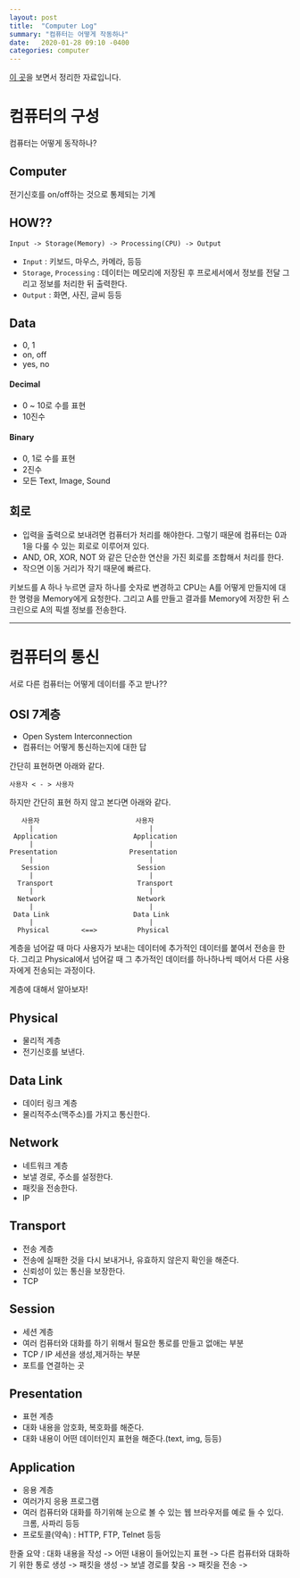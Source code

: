 ```yaml
---
layout: post
title:  "Computer Log"
summary: "컴퓨터는 어떻게 작동하나"
date:   2020-01-28 09:10 -0400
categories: computer
---
```


[이 곳](https://ko.khanacademy.org/computing/computer-science/how-computers-work2)을 보면서 정리한 자료입니다.

# 컴퓨터의 구성
컴퓨터는 어떻게 동작하나?

## Computer
전기신호를 on/off하는 것으로 통제되는 기계

## HOW??

```
Input -> Storage(Memory) -> Processing(CPU) -> Output
```

- `Input` : 키보드, 마우스, 카메라, 등등
- `Storage`, `Processing` : 데이터는 메모리에 저장된 후 프로세서에서 정보를 전달 그리고 정보를 처리한 뒤 출력한다.
- `Output` : 화면, 사진, 글씨 등등

## Data
- 0, 1
- on, off
- yes, no

#### Decimal
- 0 ~ 10로 수를 표현
- 10진수

#### Binary
- 0, 1로 수를 표현
- 2진수
- 모든 Text, Image, Sound

## 회로
- 입력을 출력으로 보내려면 컴퓨터가 처리를 해야한다. 그렇기 때문에 컴퓨터는 0과 1을 다룰 수 있는 회로로 이루어져 있다.
- AND, OR, XOR, NOT 와 같은 단순한 연산을 가진 회로를 조합해서 처리를 한다.
- 작으면 이동 거리가 작기 때문에 빠르다.


키보드를 A 하나 누르면 글자 하나를 숫자로 변경하고 CPU는 A를 어떻게 만들지에 대한 명령을 Memory에게 요청한다. 그리고 A를 만들고 결과를 Memory에 저장한 뒤 스크린으로 A의 픽셀 정보를 전송한다.

---
# 컴퓨터의 통신

서로 다른 컴퓨터는 어떻게 데이터를 주고 받나??

## OSI 7계층
- Open System Interconnection
- 컴퓨터는 어떻게 통신하는지에 대한 답

간단히 표현하면 아래와 같다.

```
사용자 < - > 사용자
```

하지만 간단히 표현 하지 않고 본다면 아래와 같다.

```
   사용자                        사용자
     |                             |
 Application                   Application
     |                             |
Presentation                  Presentation
     |                             |
   Session                      Session
     |                             |
  Transport                     Transport
     |                             |
  Network                       Network
     |                             |
 Data Link                     Data Link
     |                             |
  Physical        <==>          Physical
```

계층을 넘어갈 때 마다 사용자가 보내는 데이터에 추가적인 데이터를 붙여서 전송을 한다. 그리고 Physical에서 넘어갈 때 그 추가적인 데이터를 하나하나씩 떼어서 다른 사용자에게 전송되는 과정이다.

계층에 대해서 알아보자!

## Physical
- 물리적 계층
- 전기신호를 보낸다.

## Data Link
- 데이터 링크 계층
- 물리적주소(맥주소)를 가지고 통신한다.

## Network
- 네트워크 계층
- 보낼 경로, 주소를 설정한다.
- 패킷을 전송한다.
- IP

## Transport
- 전송 계층
- 전송에 실패한 것을 다시 보내거나, 유효하지 않은지 확인을 해준다.
- 신뢰성이 있는 통신을 보장한다.
- TCP

## Session
- 세션 계층
- 여러 컴퓨터와 대화를 하기 위해서 필요한 통로를 만들고 없애는 부분
- TCP / IP 세션을 생성,제거하는 부분
- 포트를 연결하는 곳

## Presentation
- 표현 계층
- 대화 내용을 암호화, 복호화를 해준다.
- 대화 내용이 어떤 데이터인지 표현을 해준다.(text, img, 등등)

## Application
- 응용 계층
- 여러가지 응용 프로그램
- 여러 컴퓨터와 대화를 하기위해 눈으로 볼 수 있는 웹 브라우저를 예로 들 수 있다. 크롬, 사파리 등등
- 프로토콜(약속) : HTTP, FTP, Telnet 등등

한줄 요약 : 대화 내용을 작성 -> 어떤 내용이 들어있는지 표현 -> 다른 컴퓨터와 대화하기 위한 통로 생성 -> 패킷을 생성 -> 보낼 경로를 찾음 -> 패킷을 전송 ->
